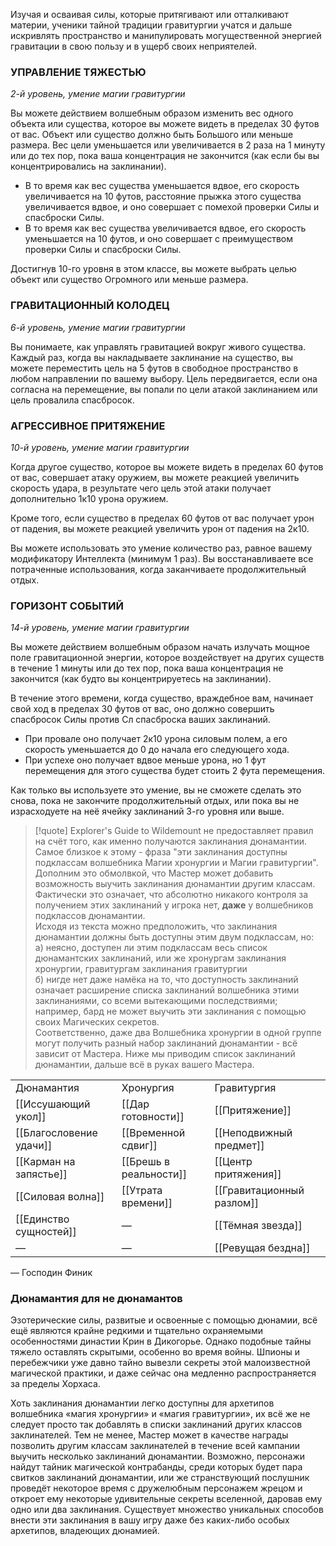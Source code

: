 Изучая и осваивая силы, которые притягивают или отталкивают материи, ученики тайной традиции гравитургии учатся и дальше искривлять пространство и манипулировать могущественной энергией гравитации в свою пользу и в ущерб своих неприятелей.

  

### УПРАВЛЕНИЕ ТЯЖЕСТЬЮ

_2-й уровень, умение магии гравитургии_

Вы можете действием волшебным образом изменить вес одного объекта или существа, которое вы можете видеть в пределах 30 футов от вас. Объект или существо должно быть Большого или меньше размера. Вес цели уменьшается или увеличивается в 2 раза на 1 минуту или до тех пор, пока ваша концентрация не закончится (как если бы вы концентрировались на заклинании).

- В то время как вес существа уменьшается вдвое, его скорость увеличивается на 10 футов, расстояние прыжка этого существа увеличивается вдвое, и оно совершает с помехой проверки Силы и спасброски Силы.
- В то время как вес существа увеличивается вдвое, его скорость уменьшается на 10 футов, и оно совершает с преимуществом проверки Силы и спасброски Силы.

Достигнув 10-го уровня в этом классе, вы можете выбрать целью объект или существо Огромного или меньше размера.

  

### ГРАВИТАЦИОННЫЙ КОЛОДЕЦ

_6-й уровень, умение магии гравитургии_

Вы понимаете, как управлять гравитацией вокруг живого существа. Каждый раз, когда вы накладываете заклинание на существо, вы можете переместить цель на 5 футов в свободное пространство в любом направлении по вашему выбору. Цель передвигается, если она согласна на перемещение, вы попали по цели атакой заклинанием или цель провалила спасбросок.

  

### АГРЕССИВНОЕ ПРИТЯЖЕНИЕ

_10-й уровень, умение магии гравитургии_

Когда другое существо, которое вы можете видеть в пределах 60 футов от вас, совершает атаку оружием, вы можете реакцией увеличить скорость удара, в результате чего цель этой атаки получает дополнительно 1к10 урона оружием.

Кроме того, если существо в пределах 60 футов от вас получает урон от падения, вы можете реакцией увеличить урон от падения на 2к10.

Вы можете использовать это умение количество раз, равное вашему модификатору Интеллекта (минимум 1 раз). Вы восстанавливаете все потраченные использования, когда заканчиваете продолжительный отдых.

  

### ГОРИЗОНТ СОБЫТИЙ

_14-й уровень, умение магии гравитургии_

Вы можете действием волшебным образом начать излучать мощное поле гравитационной энергии, которое воздействует на других существ в течение 1 минуты или до тех пор, пока ваша концентрация не закончится (как будто вы концентрируетесь на заклинании).

В течение этого времени, когда существо, враждебное вам, начинает свой ход в пределах 30 футов от вас, оно должно совершить спасбросок Силы против Сл спасброска ваших заклинаний.

- При провале оно получает 2к10 урона силовым полем, а его скорость уменьшается до 0 до начала его следующего хода.
- При успехе оно получает вдвое меньше урона, но 1 фут перемещения для этого существа будет стоить 2 фута перемещения.

Как только вы используете это умение, вы не сможете сделать это снова, пока не закончите продолжительный отдых, или пока вы не израсходуете на неё ячейку заклинаний 3-го уровня или выше.


> [!quote]
> Explorer's Guide to Wildemount не предоставляет правил на счёт того, как именно получаются заклинания дюнамантии. Самое близкое к этому - фраза "эти заклинания доступны подклассам волшебника Магии хронургии и Магии гравитургии". Дополним это обмолвкой, что Мастер может добавить возможность выучить заклинания дюнамантии другим классам. Фактически это означает, что абсолютно никакого контроля за получением этих заклинаний у игрока нет, **даже** у волшебников подклассов дюнамантии.  
Исходя из текста можно предположить, что заклинания дюнамантии должны быть доступны этим двум подклассам, но:  
а) неясно, доступен ли этим подклассам весь список дюнамантских заклинаний, или же хронургам заклинания хронургии, гравитургам заклинания гравитургии  
б) нигде нет даже намёка на то, что доступность заклинаний означает расширение списка заклинаний волшебника этими заклинаниями, со всеми вытекающими последствиями; например, бард не может выучить эти заклинания с помощью своих Магических секретов.  
Соответственно, даже два Волшебника хронургии в одной группе могут получить разный набор заклинаний дюнамантии - всё зависит от Мастера. Ниже мы приводим список заклинаний дюнамантии, дальше всё в руках вашего Мастера.      

|                         |                        |                           |
| ----------------------- | ---------------------- | ------------------------- |
| Дюнамантия              | Хронургия              | Гравитургия               |
| [[Иссушающий укол]]     | [[Дар готовности]]     | [[Притяжение]]            |
| [[Благословение удачи]] | [[Временной сдвиг]]    | [[Неподвижный предмет]]   |
| [[Карман на запястье]]  | [[Брешь в реальности]] | [[Центр притяжения]]      |
| [[Силовая волна]]       | [[Утрата времени]]     | [[Гравитационный разлом]] |
| [[Единство сущностей]]  | —                      | [[Тёмная звезда]]         |
| —                       | —                      | [[Ревущая бездна]]        |

— Господин Финик

### **Дюнамантия для не дюнамантов**

Эзотерические силы, развитые и освоенные с помощью дюнамии, всё ещё являются крайне редкими и тщательно охраняемыми особенностями династии Крин в Дикогорье. Однако подобные тайны тяжело оставлять скрытыми, особенно во время войны. Шпионы и перебежчики уже давно тайно вывезли секреты этой малоизвестной магической практики, и даже сейчас она медленно распространяется за пределы Хорхаса.

Хоть заклинания дюнамантии легко доступны для архетипов волшебника «магия хронургии» и «магия гравитургии», их всё же не следует просто так добавлять в списки заклинаний других классов заклинателей. Тем не менее, Мастер может в качестве награды позволить другим классам заклинателей в течение всей кампании выучить несколько заклинаний дюнамантии. Возможно, персонажи найдут тайник магической контрабанды, среди которых будет пара свитков заклинаний дюнамантии, или же странствующий послушник проведёт некоторое время с дружелюбным персонажем жрецом и откроет ему некоторые удивительные секреты вселенной, даровав ему одно или два заклинания. Существует множество уникальных способов внести эти заклинания в вашу игру даже без каких-либо особых архетипов, владеющих дюнамией.